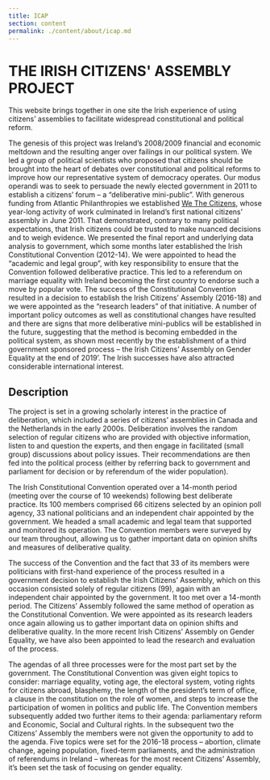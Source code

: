 ```yaml
---
title: ICAP
section: content
permalink: ./content/about/icap.md
---
```

# THE IRISH CITIZENS' ASSEMBLY PROJECT
 
This website brings together in one site the Irish experience of using citizens’ assemblies to facilitate widespread constitutional and political reform.

The genesis of this project was Ireland’s 2008/2009 financial and economic meltdown and the resulting anger over failings in our political system. We led a group of political scientists who proposed that citizens should be brought into the heart of debates over constitutional and political reforms to improve how our representative system of democracy operates. Our modus operandi was to seek to persuade the newly elected government in 2011 to establish a citizens’ forum – a “deliberative mini-public”. With generous funding from Atlantic Philanthropies we established <a href="http://www.wethecitizens.ie/" target="_blank">We The Citizens</a>, whose year-long activity of work culminated in Ireland’s first national citizens’ assembly in June 2011. That demonstrated, contrary to many political expectations, that Irish citizens could be trusted to make nuanced decisions and to weigh evidence. We presented the final report and underlying data analysis to government, which some months later established the Irish Constitutional Convention (2012-14). We were appointed to head the “academic and legal group”, with key responsibility to ensure that the Convention followed deliberative practice. This led to a referendum on marriage equality with Ireland becoming the first country to endorse such a move by popular vote. The success of the Constitutional Convention resulted in a decision to establish the Irish Citizens’ Assembly (2016-18) and we were appointed as the “research leaders” of that initiative. A number of important policy outcomes as well as constitutional changes have resulted and there are signs that more deliberative mini-publics will be established in the future, suggesting that the method is becoming embedded in the political system, as shown most recently by the establishment of a third government sponsored process – the Irish Citizens’ Assembly on Gender Equality at the end of 2019’. The Irish successes have also attracted considerable international interest.

## Description

The project is set in a growing scholarly interest in the practice of deliberation, which included a series of citizens’ assemblies in Canada and the Netherlands in the early 2000s. Deliberation involves the random selection of regular citizens who are provided with objective information, listen to and question the experts, and then engage in facilitated (small group) discussions about policy issues. Their recommendations are then fed into the political process (either by referring back to government and parliament for decision or by referendum of the wider population).

The Irish Constitutional Convention operated over a 14-month period (meeting over the course of 10 weekends) following best deliberate practice.  Its 100 members comprised 66 citizens selected by an opinion poll agency, 33 national politicians and an independent chair appointed by the government. We headed a small academic and legal team that supported and monitored its operation. The Convention members were surveyed by our team throughout, allowing us to gather important data on opinion shifts and measures of deliberative quality.

The success of the Convention and the fact that 33 of its members were politicians with first-hand experience of the process resulted in a government decision to establish the Irish Citizens’ Assembly, which on this occasion consisted solely of regular citizens (99), again with an independent chair appointed by the government. It too met over a 14-month period. The Citizens’ Assembly followed the same method of operation as the Constitutional Convention. We were appointed as its research leaders once again allowing us to gather important data on opinion shifts and deliberative quality. In the more recent Irish Citizens’ Assembly on Gender Equality, we have also been appointed to lead the research and evaluation of the process. 

The agendas of all three processes were for the most part set by the government.  The Constitutional Convention was given eight topics to consider: marriage equality, voting age, the electoral system, voting rights for citizens abroad, blasphemy, the length of the president’s term of office, a clause in the constitution on the role of women, and steps to increase the participation of women in politics and public life. The Convention members subsequently added two further items to their agenda: parliamentary reform and Economic, Social and Cultural rights. In the subsequent two the Citizens’ Assembly the members were not given the opportunity to add to the agenda. Five topics were set for the 2016-18 process – abortion, climate change, ageing population, fixed-term parliaments, and the administration of referendums in Ireland – whereas for the most recent Citizens’ Assembly, it’s been set the task of focusing on gender equality.